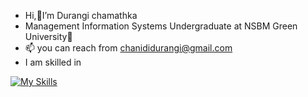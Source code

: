- Hi,👋I’m Durangi chamathka
- Management Information Systems Undergraduate at NSBM Green University🌱
- 📫 you can reach from chanididurangi@gmail.com
- I am skilled in

[![My Skills](https://skills.thijs.gg/icons?i=java,html,css,c,py,mysql)](https://skills.thijs.gg)

<!---
MDCDCHAMATHKA/MDCDCHAMATHKA is a ✨ special ✨ repository because its `README.md` (this file) appears on your GitHub profile.
You can click the Preview link to take a look at your changes.
--->
